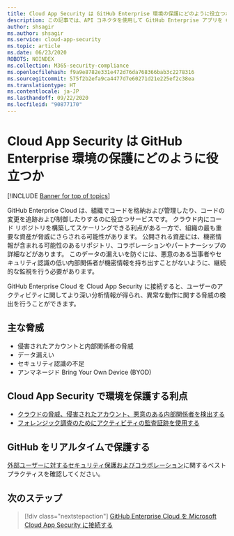 ```yaml
---
title: Cloud App Security は GitHub Enterprise 環境の保護にどのように役立つか
description: この記事では、API コネクタを使用して GitHub Enterprise アプリを Cloud App Security に接続することで使用状況を可視化して制御することの利点について説明します。
author: shsagir
ms.author: shsagir
ms.service: cloud-app-security
ms.topic: article
ms.date: 06/23/2020
ROBOTS: NOINDEX
ms.collection: M365-security-compliance
ms.openlocfilehash: f9a9e8782e331e472d76da768366bab3c2278316
ms.sourcegitcommit: 575f2b2efa9ca4477d7e60271d21e225ef2c38ea
ms.translationtype: HT
ms.contentlocale: ja-JP
ms.lasthandoff: 09/22/2020
ms.locfileid: "90877170"
---
```

# <a name="how-cloud-app-security-helps-protect-your-github-enterprise-environment"></a>Cloud App Security は GitHub Enterprise 環境の保護にどのように役立つか

[!INCLUDE [Banner for top of topics](includes/banner.md)]

GitHub Enterprise Cloud は、組織でコードを格納および管理したり、コードの変更を追跡および制御したりするのに役立つサービスです。 クラウド内にコード リポジトリを構築してスケーリングできる利点がある一方で、組織の最も重要な資産が脅威にさらされる可能性があります。 公開される資産には、機密情報が含まれる可能性のあるリポジトリ、コラボレーションやパートナーシップの詳細などがあります。 このデータの漏えいを防ぐには、悪意のある当事者やセキュリティ認識の低い内部関係者が機密情報を持ち出すことがないように、継続的な監視を行う必要があります。

GitHub Enterprise Cloud を Cloud App Security に接続すると、ユーザーのアクティビティに関してより深い分析情報が得られ、異常な動作に関する脅威の検出を行うことができます。

## <a name="main-threats"></a>主な脅威

- 侵害されたアカウントと内部関係者の脅威
- データ漏えい
- セキュリティ認識の不足
- アンマネージド Bring Your Own Device (BYOD)

## <a name="how-cloud-app-security-helps-to-protect-your-environment"></a>Cloud App Security で環境を保護する利点

- [クラウドの脅威、侵害されたアカウント、悪意のある内部関係者を検出する](best-practices.md#detect-cloud-threats-compromised-accounts-malicious-insiders-and-ransomware)
- [フォレンジック調査のためにアクティビティの監査証跡を使用する](best-practices.md#use-the-audit-trail-of-activities-for-forensic-investigations)

## <a name="protect-github-in-real-time"></a>GitHub をリアルタイムで保護する

[外部ユーザーに対するセキュリティ保護およびコラボレーション](best-practices.md#secure-collaboration-with-external-users-by-enforcing-real-time-session-controls)に関するベスト プラクティスを確認してください。

## <a name="next-steps"></a>次のステップ

> [!div class="nextstepaction"]
> [GitHub Enterprise Cloud を Microsoft Cloud App Security に接続する](connect-github-ec-to-microsoft-cloud-app-security.md)
